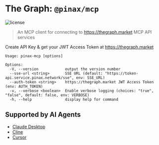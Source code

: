 # The Graph: `@pinax/mcp`

![license](https://img.shields.io/github/license/pinax-network/pinax-mcp)

> An MCP client for connecting to https://thegraph.market MCP API services

Create API Key & get your JWT Access Token at https://thegraph.market

```console
Usage: pinax-mcp [options]

Options:
  -V, --version            output the version number
  --sse-url <string>       SSE URL (default: "https://token-api.service.pinax.network/sse", env: SSE_URL)
  --auth-token <string>    https://thegraph.market JWT Access Token (env: AUTH_TOKEN)
  -v, --verbose <boolean>  Enable verbose logging (choices: "true", "false", default: false, env: VERBOSE)
  -h, --help               display help for command
```

## Supported by AI Agents

- [Claude Desktop](https://beta.docs.pinax.network/mcp/claude)
- [Cline](https://beta.docs.pinax.network/mcp/cline)
- [Cursor](https://beta.docs.pinax.network/mcp/cursor)
